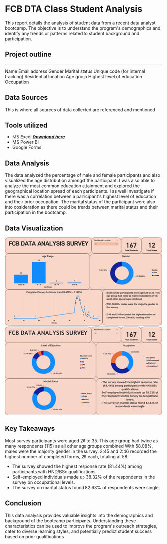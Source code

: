 # FCB DTA Class Student Analysis
This report details the analysis of student data from a recent data analyst bootcamp. The objective is to understand the program's demographics and identify any trends or patterns related to student background and participation.
## Project outline
---
Name 
Email address 
Gender
Marital status
Unique code (for internal tracking)
Residential location
Age group
Highest level of education
Occupation

## Data Sources
This is where all sources of data collected are referenced and mentioned  

## Tools utilized
- MS Excel ***[Download here](https://www.microsoft.com)***
- MS Power BI
- Google Forms

## Data Analysis

The data analyzed the percentage of male and female participants and also visualized the age distribution amongst the participant. I was also able to analyze the most common education attainment and explored the geographical location spread of each participants. I as well Investigate if there was a correlation between a participant's highest level of education and their prior occupation. The marital status of the participant were also into cosideration as there could be trends between marital status and their participation in the bootcamp.

## Data Visualization
![](fcb.png)
![](fcb2.png)


## Key Takeaways
Most survey participants were aged 26 to 35. This 	age group had twice as many respondents (115) 	as all other age groups combined
With 58.08%, males were the majority gender in 	the survey. 2:45 and 2:46 recorded the highest number of 	completed forms, 29 each, totaling at 58.


- The survey showed the highest response rate (81.44%) among participants with HND/BSc qualifications.
- Self-employed individuals made up 38.32% of the respondents in the survey on occupational levels.
- The survey on marital status found 82.63% of 	respondents were single.



## Conclusion

This data analysis provides valuable insights into the demographics and background of the bootcamp participants. Understanding these characteristics can be used to improve the program's outreach strategies, cater to diverse learning styles, and potentially predict student success based on prior qualifications





